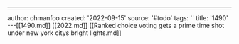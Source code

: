 ---
author: ohmanfoo
created: '2022-09-15'
source: '#todo'
tags: ''
title: '1490'
---[[1490.md]]
[[2022.md]]
[[Ranked choice voting gets a prime time shot under new york citys bright lights.md]]
